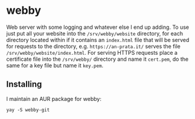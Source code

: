 # webby
Web server with some logging and whatever else I end up adding. To use just put all your website into the `/srv/webby/website` directory, for each directory located within if it contains an `index.html` file that will be served for requests to the directory, e.g. `https://an-prata.it/` serves the file `/srv/webby/website/index.html`. For serving HTTPS requests place a certificate file into the `/srv/webby/` directory and name it `cert.pem`, do the same for a key file but name it `key.pem`.

## Installing
I maintain an AUR package for webby:
```
yay -S webby-git
```
